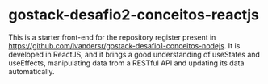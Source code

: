 # gostack-desafio2-conceitos-reactjs
This is a starter front-end for the repository register present in https://github.com/ivandersr/gostack-desafio1-conceitos-nodejs.
It is developed in ReactJS, and it brings a good understanding of useStates and useEffects, manipulating data from a RESTful API and updating its data automatically.
